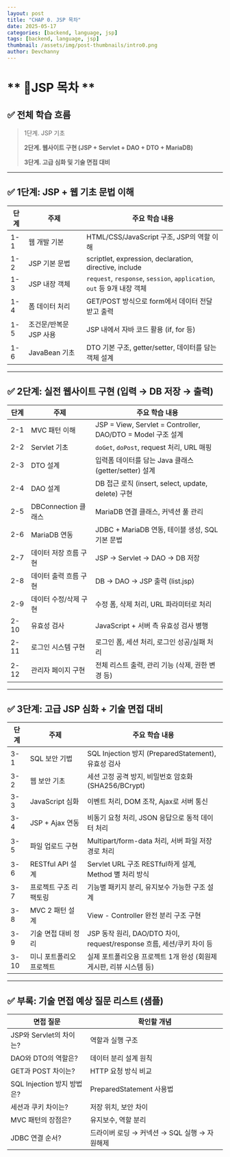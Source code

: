 ```yaml
---
layout: post
title: "CHAP 0. JSP 목차"
date: 2025-05-17
categories: [backend, language, jsp]
tags: [backend, language, jsp]
thumbnail: /assets/img/post-thumbnails/intro0.png
author: Devchanny
---
```



# ** 📌JSP 목차 **
## ✅ 전체 학습 흐름

> 1단계. JSP 기초
> 
> 
> **2단계. 웹사이트 구현 (JSP + Servlet + DAO + DTO + MariaDB)**
> 
> **3단계. 고급 심화 및 기술 면접 대비**
> 

---

## ✅ 1단계: JSP + 웹 기초 문법 이해

| 단계 | 주제 | 주요 학습 내용 |
| --- | --- | --- |
| 1-1 | 웹 개발 기본 | HTML/CSS/JavaScript 구조, JSP의 역할 이해 |
| 1-2 | JSP 기본 문법 | scriptlet, expression, declaration, directive, include |
| 1-3 | JSP 내장 객체 | `request`, `response`, `session`, `application`, `out` 등 9개 내장 객체 |
| 1-4 | 폼 데이터 처리 | GET/POST 방식으로 form에서 데이터 전달 받고 출력 |
| 1-5 | 조건문/반복문 JSP 사용 | JSP 내에서 자바 코드 활용 (if, for 등) |
| 1-6 | JavaBean 기초 | DTO 기본 구조, getter/setter, 데이터를 담는 객체 설계 |

---

## ✅ 2단계: 실전 웹사이트 구현 (입력 → DB 저장 → 출력)

| 단계 | 주제 | 주요 학습 내용 |
| --- | --- | --- |
| 2-1 | MVC 패턴 이해 | JSP = View, Servlet = Controller, DAO/DTO = Model 구조 설계 |
| 2-2 | Servlet 기초 | `doGet`, `doPost`, request 처리, URL 매핑 |
| 2-3 | DTO 설계 | 입력폼 데이터를 담는 Java 클래스 (getter/setter) 설계 |
| 2-4 | DAO 설계 | DB 접근 로직 (insert, select, update, delete) 구현 |
| 2-5 | DBConnection 클래스 | MariaDB 연결 클래스, 커넥션 풀 관리 |
| 2-6 | MariaDB 연동 | JDBC + MariaDB 연동, 테이블 생성, SQL 기본 문법 |
| 2-7 | 데이터 저장 흐름 구현 | JSP → Servlet → DAO → DB 저장 |
| 2-8 | 데이터 출력 흐름 구현 | DB → DAO → JSP 출력 (list.jsp) |
| 2-9 | 데이터 수정/삭제 구현 | 수정 폼, 삭제 처리, URL 파라미터로 처리 |
| 2-10 | 유효성 검사 | JavaScript + 서버 측 유효성 검사 병행 |
| 2-11 | 로그인 시스템 구현 | 로그인 폼, 세션 처리, 로그인 성공/실패 처리 |
| 2-12 | 관리자 페이지 구현 | 전체 리스트 출력, 관리 기능 (삭제, 권한 변경 등) |

---

## ✅ 3단계: 고급 JSP 심화 + 기술 면접 대비

| 단계 | 주제 | 주요 학습 내용 |
| --- | --- | --- |
| 3-1 | SQL 보안 기법 | SQL Injection 방지 (PreparedStatement), 유효성 검사 |
| 3-2 | 웹 보안 기초 | 세션 고정 공격 방지, 비밀번호 암호화 (SHA256/BCrypt) |
| 3-3 | JavaScript 심화 | 이벤트 처리, DOM 조작, Ajax로 서버 통신 |
| 3-4 | JSP + Ajax 연동 | 비동기 요청 처리, JSON 응답으로 동적 데이터 처리 |
| 3-5 | 파일 업로드 구현 | Multipart/form-data 처리, 서버 파일 저장 경로 처리 |
| 3-6 | RESTful API 설계 | Servlet URL 구조 RESTful하게 설계, Method 별 처리 방식 |
| 3-7 | 프로젝트 구조 리팩토링 | 기능별 패키지 분리, 유지보수 가능한 구조 설계 |
| 3-8 | MVC 2 패턴 설계 | View - Controller 완전 분리 구조 구현 |
| 3-9 | 기술 면접 대비 정리 | JSP 동작 원리, DAO/DTO 차이, request/response 흐름, 세션/쿠키 차이 등 |
| 3-10 | 미니 포트폴리오 프로젝트 | 실제 포트폴리오용 프로젝트 1개 완성 (회원제 게시판, 리뷰 시스템 등) |

---

## ✅ 부록: 기술 면접 예상 질문 리스트 (샘플)

| 면접 질문 | 확인할 개념 |
| --- | --- |
| JSP와 Servlet의 차이는? | 역할과 실행 구조 |
| DAO와 DTO의 역할은? | 데이터 분리 설계 원칙 |
| GET과 POST 차이는? | HTTP 요청 방식 비교 |
| SQL Injection 방지 방법은? | PreparedStatement 사용법 |
| 세션과 쿠키 차이는? | 저장 위치, 보안 차이 |
| MVC 패턴의 장점은? | 유지보수, 역할 분리 |
| JDBC 연결 순서? | 드라이버 로딩 → 커넥션 → SQL 실행 → 자원해제 |
